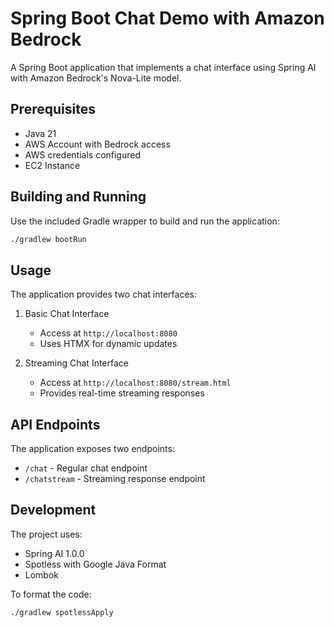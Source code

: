 # Spring Boot Chat Demo with Amazon Bedrock

A Spring Boot application that implements a chat interface using Spring AI with Amazon Bedrock's Nova-Lite model.

## Prerequisites

- Java 21
- AWS Account with Bedrock access
- AWS credentials configured
- EC2 Instance

## Building and Running

Use the included Gradle wrapper to build and run the application:

```bash
./gradlew bootRun
```
## Usage

The application provides two chat interfaces:

1. Basic Chat Interface
   - Access at `http://localhost:8080`
   - Uses HTMX for dynamic updates

2. Streaming Chat Interface
   - Access at `http://localhost:8080/stream.html`
   - Provides real-time streaming responses

## API Endpoints

The application exposes two endpoints:

- `/chat` - Regular chat endpoint
- `/chatstream` - Streaming response endpoint

## Development

The project uses:
- Spring AI 1.0.0
- Spotless with Google Java Format
- Lombok

To format the code:
```bash
./gradlew spotlessApply
```
